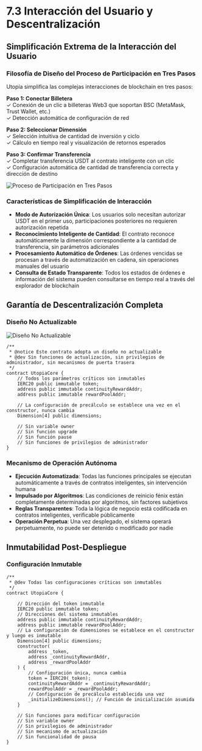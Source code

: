 # 7.3 Interacción del Usuario y Descentralización

## Simplificación Extrema de la Interacción del Usuario

### Filosofía de Diseño del Proceso de Participación en Tres Pasos

Utopía simplifica las complejas interacciones de blockchain en tres pasos:

**Paso 1: Conectar Billetera**  
✓ Conexión de un clic a billeteras Web3 que soportan BSC (MetaMask, Trust Wallet, etc.)  
✓ Detección automática de configuración de red

**Paso 2: Seleccionar Dimensión**  
✓ Selección intuitiva de cantidad de inversión y ciclo  
✓ Cálculo en tiempo real y visualización de retornos esperados

**Paso 3: Confirmar Transferencia**  
✓ Completar transferencia USDT al contrato inteligente con un clic  
✓ Configuración automática de cantidad de transferencia correcta y dirección de destino

![Proceso de Participación en Tres Pasos](/images/图26.svg)

### Características de Simplificación de Interacción

- **Modo de Autorización Única**: Los usuarios solo necesitan autorizar USDT en el primer uso, participaciones posteriores no requieren autorización repetida
- **Reconocimiento Inteligente de Cantidad**: El contrato reconoce automáticamente la dimensión correspondiente a la cantidad de transferencia, sin parámetros adicionales
- **Procesamiento Automático de Órdenes**: Las órdenes vencidas se procesan a través de automatización en cadena, sin operaciones manuales del usuario
- **Consulta de Estado Transparente**: Todos los estados de órdenes e información del sistema pueden consultarse en tiempo real a través del explorador de blockchain

## Garantía de Descentralización Completa

### Diseño No Actualizable

![Diseño No Actualizable](/images/图27.svg)

```solidity
/**
 * @notice Este contrato adopta un diseño no actualizable
 * @dev Sin funciones de actualización, sin privilegios de administrador, sin mecanismos de puerta trasera
 */
contract UtopiaCore {
    // Todos los parámetros críticos son inmutables
    IERC20 public immutable token;
    address public immutable continuityRewardAddr;
    address public immutable rewardPoolAddr;
    
    // La configuración de precálculo se establece una vez en el constructor, nunca cambia
    Dimension[4] public dimensions;
    
    // Sin variable owner
    // Sin función upgrade
    // Sin función pause
    // Sin funciones de privilegios de administrador
}
```

### Mecanismo de Operación Autónoma

- **Ejecución Automatizada**: Todas las funciones principales se ejecutan automáticamente a través de contratos inteligentes, sin intervención humana
- **Impulsado por Algoritmos**: Las condiciones de reinicio fénix están completamente determinadas por algoritmos, sin factores subjetivos
- **Reglas Transparentes**: Toda la lógica de negocio está codificada en contratos inteligentes, verificable públicamente
- **Operación Perpetua**: Una vez desplegado, el sistema operará perpetuamente, no puede ser detenido o modificado por nadie

## Inmutabilidad Post-Despliegue

### Configuración Inmutable

```solidity
/**
 * @dev Todas las configuraciones críticas son inmutables
 */
contract UtopiaCore {
    
    // Dirección del token inmutable
    IERC20 public immutable token;
    // Direcciones del sistema inmutables
    address public immutable continuityRewardAddr;
    address public immutable rewardPoolAddr;
    // La configuración de dimensiones se establece en el constructor y luego es inmutable
    Dimension[4] public dimensions;
    constructor(
        address _token,
        address _continuityRewardAddr,
        address _rewardPoolAddr
    ) {
        // Configuración única, nunca cambia
        token = IERC20(_token);
        continuityRewardAddr = _continuityRewardAddr;
        rewardPoolAddr = _rewardPoolAddr;
        // Configuración de precálculo establecida una vez
        _initializeDimensions(); // Función de inicialización asumida
    }
    
    // Sin funciones para modificar configuración
    // Sin variable owner
    // Sin privilegios de administrador
    // Sin mecanismo de actualización
    // Sin funcionalidad de pausa
}
```